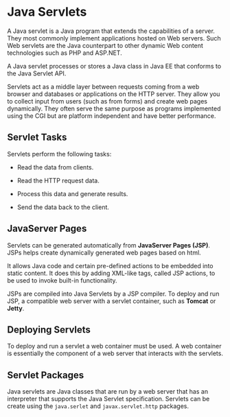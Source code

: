 # Java Servlets

A Java servlet is a Java program that extends the capabilities of a server. They most commonly implement applications hosted on Web servers. Such Web servlets are the Java counterpart to other dynamic Web content technologies such as PHP and ASP.NET.

A Java servlet processes or stores a Java class in Java EE that conforms to the Java Servlet API.

Servlets act as a middle layer between requests coming from a web browser and databases or applications on the HTTP server. They allow you to collect input from users (such as from forms) and create web pages dynamically. They often serve the same purpose as programs implemented using the CGI but are platform independent and have better performance.

## Servlet Tasks

Servlets perform the following tasks:

* Read the data from clients.

* Read the HTTP request data.

* Process this data and generate results.

* Send the data back to the client.

## JavaServer Pages

Servlets can be generated automatically from **JavaServer Pages (JSP)**. JSPs helps create dynamically generated web pages based on html.

It allows Java code and certain pre-defined actions to be embedded into static content. It does this by adding XML-like tags, called JSP actions, to be used to invoke built-in functionality.

JSPs are compiled into Java Servlets by a JSP compiler. To deploy and run JSP, a compatible web server with a servlet container, such as **Tomcat** or **Jetty**.

## Deploying Servlets

To deploy and run a servlet a web container must be used. A web container is essentially the component of a web server that interacts with the servlets.

## Servlet Packages

Java servlets are Java classes that are run by a web server that has an interpreter that supports the Java Servlet specification.  Servlets can be create using the `java.serlet` and `javax.servlet.http` packages.
